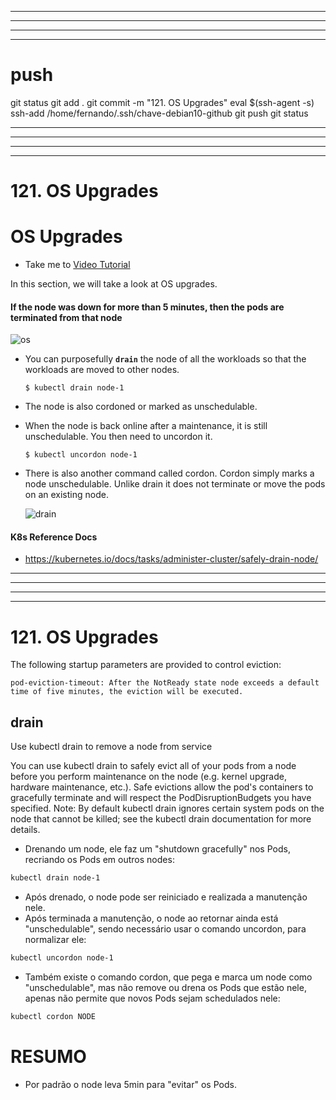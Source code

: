 
------------------------------------------------------------------------------------------------------------------------------------------------------
------------------------------------------------------------------------------------------------------------------------------------------------------
------------------------------------------------------------------------------------------------------------------------------------------------------
------------------------------------------------------------------------------------------------------------------------------------------------------
# push

git status
git add .
git commit -m "121. OS Upgrades"
eval $(ssh-agent -s)
ssh-add /home/fernando/.ssh/chave-debian10-github
git push
git status



------------------------------------------------------------------------------------------------------------------------------------------------------
------------------------------------------------------------------------------------------------------------------------------------------------------
------------------------------------------------------------------------------------------------------------------------------------------------------
------------------------------------------------------------------------------------------------------------------------------------------------------
# 121. OS Upgrades

# OS Upgrades
  - Take me to [Video Tutorial](https://kodekloud.com/topic/os-upgrades/)
  
In this section, we will take a look at OS upgrades.

#### If the node was down for more than 5 minutes, then the pods are terminated from that node

  ![os](../../images/os.PNG)
  
- You can purposefully **`drain`** the node of all the workloads so that the workloads are moved to other nodes.
  ```
  $ kubectl drain node-1
  ```
- The node is also cordoned or marked as unschedulable.
- When the node is back online after a maintenance, it is still unschedulable. You then need to uncordon it.
  ```
  $ kubectl uncordon node-1
  ```
- There is also another command called cordon. Cordon simply marks a node unschedulable. Unlike drain it does not terminate or move the pods on an existing node.

  ![drain](../../images/drain.PNG)
  
  
#### K8s Reference Docs
- https://kubernetes.io/docs/tasks/administer-cluster/safely-drain-node/




------------------------------------------------------------------------------------------------------------------------------------------------------
------------------------------------------------------------------------------------------------------------------------------------------------------
------------------------------------------------------------------------------------------------------------------------------------------------------
------------------------------------------------------------------------------------------------------------------------------------------------------
# 121. OS Upgrades


The following startup parameters are provided to control eviction:

    pod-eviction-timeout: After the NotReady state node exceeds a default time of five minutes, the eviction will be executed.




## drain
Use kubectl drain to remove a node from service

You can use kubectl drain to safely evict all of your pods from a node before you perform maintenance on the node (e.g. kernel upgrade, hardware maintenance, etc.). Safe evictions allow the pod's containers to gracefully terminate and will respect the PodDisruptionBudgets you have specified.
Note: By default kubectl drain ignores certain system pods on the node that cannot be killed; see the kubectl drain documentation for more details.

- Drenando um node, ele faz um "shutdown gracefully" nos Pods, recriando os Pods em outros nodes:

```bash
kubectl drain node-1
```

- Após drenado, o node pode ser reiniciado e realizada a manutenção nele.
- Após terminada a manutenção, o node ao retornar ainda está "unschedulable", sendo necessário usar o comando uncordon, para normalizar ele:

```bash
kubectl uncordon node-1
```


- Também existe o comando cordon, que pega e marca um node como "unschedulable", mas não remove ou drena os Pods que estão nele, apenas não permite que novos Pods sejam schedulados nele:
~~~~bash
kubectl cordon NODE
~~~~



# RESUMO
- Por padrão o node leva 5min para "evitar" os Pods.